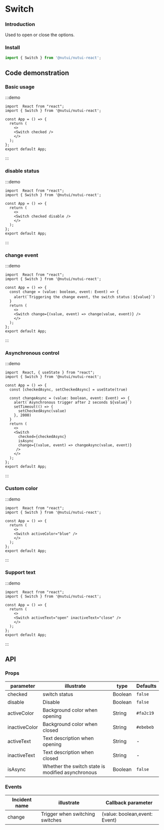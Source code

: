 #  Switch 

### Introduction

Used to open or close the options.

### Install

```ts
import { Switch } from '@nutui/nutui-react';
```

## Code demonstration

### Basic usage

:::demo
```tsx
import  React from "react";
import { Switch } from '@nutui/nutui-react';

const App = () => {
  return ( 
    <>   
    <Switch checked />
    </>
  );
};  
export default App;

```
:::


### disable status

:::demo
```tsx
import  React from "react";
import { Switch } from '@nutui/nutui-react';

const App = () => {
  return ( 
    <>   
    <Switch checked disable />
    </>
  );
};  
export default App;

```
:::

### change event

:::demo
```tsx
import  React from "react";
import { Switch } from '@nutui/nutui-react';

const App = () => {
  const change = (value: boolean, event: Event) => {
    alert(`Triggering the change event, the switch status：${value}`)
  }
  return ( 
    <>   
    <Switch change={(value, event) => change(value, event)} />
    </>
  );
};  
export default App;

```
:::
### Asynchronous control

:::demo
```tsx
import  React, { useState } from "react";
import { Switch } from '@nutui/nutui-react';

const App = () => {
  const [checkedAsync, setCheckedAsync] = useState(true)
  
  const changeAsync = (value: boolean, event: Event) => {
    alert(`Asynchronous trigger after 2 seconds ${value}`)
    setTimeout(() => {
      setCheckedAsync(value)
    }, 2000)
  }
  return ( 
    <>   
    <Switch
      checked={checkedAsync}
      isAsync
      change={(value, event) => changeAsync(value, event)}
     />
    </>
  );
};  
export default App;

```
:::
### Custom color

:::demo
```tsx
import  React from "react";
import { Switch } from '@nutui/nutui-react';

const App = () => {
  return ( 
    <>   
    <Switch activeColor="blue" />
    </>
  );
};  
export default App;

```
:::
### Support text

:::demo
```tsx
import  React from "react";
import { Switch } from '@nutui/nutui-react';

const App = () => {
  return ( 
    <>   
    <Switch activeText="open" inactiveText="close" />
    </>
  );
};  
export default App;

```
:::




## API

### Props

| parameter            | illustrate             | type    | Defaults   |
|----------------|------------------|---------|-----------------------|
| checked        | switch status              | Boolean | `false`    |
| disable        | Disable                     | Boolean | `false`   |
| activeColor   | Background color when opening | String  | `#fa2c19`|
| inactiveColor | Background color when closed | String  | `#ebebeb` |
| activeText    | Text description when opening | String  | -        |
| inactiveText  | Text description when closed  | String  | -        |
| isAsync  | Whether the switch state is modified asynchronous   | Boolean  | `false`                     |


### Events

| Incident name | illustrate           | Callback parameter       |
|--------|----------------|-------------------------------|
| change | Trigger when switching switches | (value: boolean,event: Event) |
